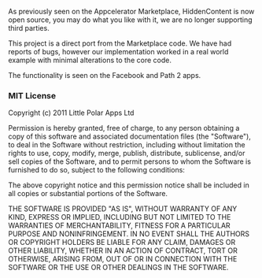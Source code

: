 As previously seen on the Appcelerator Marketplace, HiddenContent is now open source, you may do what you like with it, we are no longer supporting third parties.

This project is a direct port from the Marketplace code. We have had reports of bugs, however our implementation worked in a real world example with minimal alterations to the core code. 

The functionality is seen on the Facebook and Path 2 apps.

### MIT License

Copyright (c) 2011 Little Polar Apps Ltd

Permission is hereby granted, free of charge, to any person obtaining a copy of this software and associated documentation files (the "Software"), to deal in the Software without restriction, including without limitation the rights to use, copy, modify, merge, publish, distribute, sublicense, and/or sell copies of the Software, and to permit persons to whom the Software is furnished to do so, subject to the following conditions:

The above copyright notice and this permission notice shall be included in all copies or substantial portions of the Software.

THE SOFTWARE IS PROVIDED "AS IS", WITHOUT WARRANTY OF ANY KIND, EXPRESS OR IMPLIED, INCLUDING BUT NOT LIMITED TO THE WARRANTIES OF MERCHANTABILITY, FITNESS FOR A PARTICULAR PURPOSE AND NONINFRINGEMENT. IN NO EVENT SHALL THE AUTHORS OR COPYRIGHT HOLDERS BE LIABLE FOR ANY CLAIM, DAMAGES OR OTHER LIABILITY, WHETHER IN AN ACTION OF CONTRACT, TORT OR OTHERWISE, ARISING FROM, OUT OF OR IN CONNECTION WITH THE SOFTWARE OR THE USE OR OTHER DEALINGS IN THE SOFTWARE.
